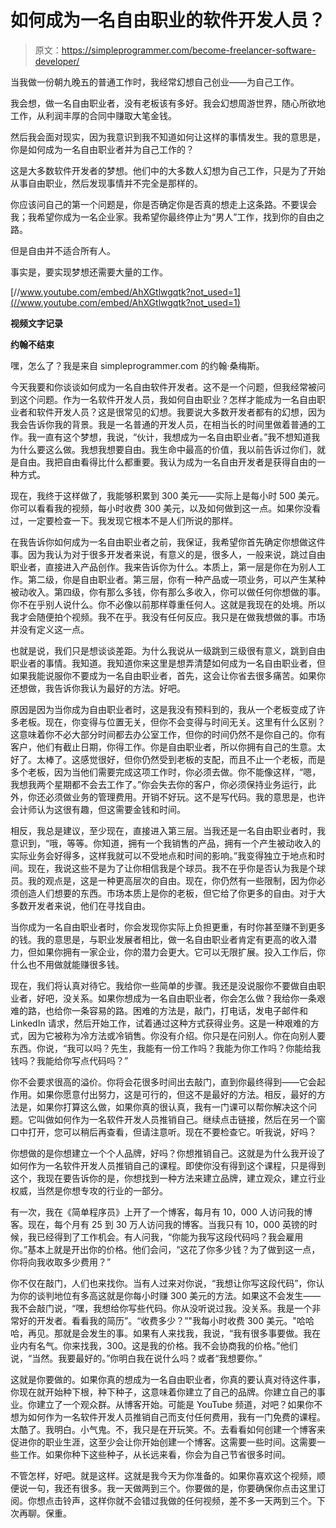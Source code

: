 # 如何成为一名自由职业的软件开发人员？

> 原文：<https://simpleprogrammer.com/become-freelancer-software-developer/>

当我做一份朝九晚五的普通工作时，我经常幻想自己创业——为自己工作。

我会想，做一名自由职业者，没有老板该有多好。我会幻想周游世界，随心所欲地工作，从利润丰厚的合同中赚取大笔金钱。

然后我会面对现实，因为我意识到我不知道如何让这样的事情发生。我的意思是，你是如何成为一名自由职业者并为自己工作的？

这是大多数软件开发者的梦想。他们中的大多数人幻想为自己工作，只是为了开始从事自由职业，然后发现事情并不完全是那样的。

你应该问自己的第一个问题是，你是否确定你是否真的想走上这条路。不要误会我；我希望你成为一名企业家。我希望你最终停止为“男人”工作，找到你的自由之路。

但是自由并不适合所有人。

事实是，要实现梦想还需要大量的工作。

[//www.youtube.com/embed/AhXGtlwgqtk?not_used=1](//www.youtube.com/embed/AhXGtlwgqtk?not_used=1)

**视频文字记录**

**约翰不结束**

嘿，怎么了？我是来自 simpleprogrammer.com 的约翰·桑梅斯。

今天我要和你谈谈如何成为一名自由软件开发者。这不是一个问题，但我经常被问到这个问题。作为一名软件开发人员，我如何自由职业？怎样才能成为一名自由职业者和软件开发人员？这是很常见的幻想。我要说大多数开发者都有的幻想，因为我会告诉你我的背景。我是一名普通的开发人员，在相当长的时间里做着普通的工作。我一直有这个梦想，我说，“伙计，我想成为一名自由职业者。”我不想知道我为什么要这么做。我想我想要自由。我生命中最高的价值，我以前告诉过你们，就是自由。我把自由看得比什么都重要。我认为成为一名自由开发者是获得自由的一种方式。

现在，我终于这样做了，我能够积累到 300 美元——实际上是每小时 500 美元。你可以看看我的视频，每小时收费 300 美元，以及如何做到这一点。如果你没看过，一定要检查一下。我发现它根本不是人们所说的那样。

在我告诉你如何成为一名自由职业者之前，我保证，我希望你首先确定你想做这件事。因为我认为对于很多开发者来说，有意义的是，很多人，一般来说，跳过自由职业者，直接进入产品创作。我来告诉你为什么。本质上，第一层是你在为别人工作。第二级，你是自由职业者。第三层，你有一种产品或一项业务，可以产生某种被动收入。第四级，你有那么多钱，你有那么多收入，你可以做任何你想做的事。你不在乎别人说什么。你不必像以前那样尊重任何人。这就是我现在的处境。所以我才会随便拍个视频。我不在乎。我没有任何反应。我只是在做我想做的事。市场并没有定义这一点。

也就是说，我们只是想谈谈差距。为什么我说从一级跳到三级很有意义，跳到自由职业者的事情。我知道。我知道你来这里是想弄清楚如何成为一名自由职业者，但如果我能说服你不要成为一名自由职业者，首先，这会让你省去很多痛苦。如果你还想做，我告诉你我认为最好的方法。好吧。

原因是因为当你成为自由职业者时，这是我没有预料到的，我从一个老板变成了许多老板。现在，你变得与位置无关，但你不会变得与时间无关。这里有什么区别？这意味着你不必大部分时间都去办公室工作，但你的时间仍然不是你自己的。你有客户，他们有截止日期，你得工作。你是自由职业者，所以你拥有自己的生意。太好了。太棒了。这感觉很好，但你仍然受到老板的支配，而且不止一个老板，而是多个老板，因为当他们需要完成这项工作时，你必须去做。你不能像这样，“嗯，我想我两个星期都不会去工作了。”你会失去你的客户，你必须保持业务运行，此外，你还必须做业务的管理费用。开销不好玩。这不是写代码。我的意思是，也许会计师认为这很有趣，但这需要金钱和时间。

相反，我总是建议，至少现在，直接进入第三层。当我还是一名自由职业者时，我意识到，“哦，等等。你知道，拥有一个我销售的产品，拥有一个产生被动收入的实际业务会好得多，这样我就可以不受地点和时间的影响。”我变得独立于地点和时间。现在，我说这些不是为了让你相信我是个球员。我不在乎你是否认为我是个球员。我的观点是，这是一种更高层次的自由。现在，你仍然有一些限制，因为你必须创造人们想要的东西。市场本质上是你的老板，但它给了你更多的自由。对于大多数开发者来说，他们在寻找自由。

当你成为一名自由职业者时，你会发现你实际上负担更重，有时你甚至赚不到更多的钱。我的意思是，与职业发展者相比，做一名自由职业者肯定有更高的收入潜力，但如果你拥有一家企业，你的潜力会更大。它可以无限扩展。投入工作后，你什么也不用做就能赚很多钱。

现在，我们将认真对待它。我给你一些简单的步骤。我还是没说服你不要做自由职业者，好吧，没关系。如果你想成为一名自由职业者，你会怎么做？我给你一条艰难的路，也给你一条容易的路。困难的方法是，敲门，打电话，发电子邮件和 LinkedIn 请求，然后开始工作，试着通过这种方式获得业务。这是一种艰难的方式，因为它被称为冷方法或冷销售。你没有介绍。你只是在问别人。你在向别人要东西。你说，“我可以吗？先生，我能有一份工作吗？我能为你工作吗？你能给我钱吗？我能给你写点代码吗？”

你不会要求很高的溢价。你将会花很多时间出去敲门，直到你最终得到——它会起作用。如果你愿意付出努力，这是可行的，但这不是最好的方法。相反，最好的方法是，如果你打算这么做，如果你真的很认真，我有一门课可以帮你解决这个问题。它叫做如何作为一名软件开发人员推销自己。继续点击链接，然后在另一个窗口中打开，您可以稍后再查看，但请注意听。现在不要检查它。听我说，好吗？

你想做的是你想建立一个个人品牌，好吗？你想推销自己。这就是为什么我开设了如何作为一名软件开发人员推销自己的课程。即使你没有得到这个课程，只是得到这个，我现在要告诉你的是，你想找到一种方法来建立品牌，建立观众，建立行业权威，当然是你想专攻的行业的一部分。

有一次，我在《简单程序员》上开了一个博客，每月有 10，000 人访问我的博客。现在，每个月有 25 到 30 万人访问我的博客。当我只有 10，000 英镑的时候，我已经得到了工作机会。有人问我，“你能为我写这段代码吗？我会雇用你。”基本上就是开出你的价格。他们会问，“这花了你多少钱？为了做到这一点，你将向我收取多少费用？”

你不仅在敲门，人们也来找你。当有人过来对你说，“我想让你写这段代码”，你认为你的谈判地位有多高这就是你每小时赚 300 美元的方法。如果这不会发生——我不会敲门说，“嘿，我想给你写些代码。你从没听说过我。没关系。我是一个非常好的开发者。看看我的简历”。“收费多少？”"我每小时收费 300 美元。"哈哈哈，再见。那就是会发生的事。如果有人来找我，我说，“我有很多事要做。我在业内有名气。你来找我，300。这是我的价格。我不会协商我的价格。”他们说，“当然。我要最好的。”你明白我在说什么吗？或者“我想要你。”

这就是你要做的。如果你真的想成为一名自由职业者，你真的要认真对待这件事，你现在就开始种下根，种下种子，这意味着你建立了自己的品牌。你建立自己的事业。你建立了一个观众群。从博客开始。可能是 YouTube 频道，对吧？如果你不想为如何作为一名软件开发人员推销自己而支付任何费用，我有一门免费的课程。太酷了。我明白。小气鬼。不，我只是在开玩笑。不。去看看如何创建一个博客来促进你的职业生涯，这至少会让你开始创建一个博客。这需要一些时间。这需要一些工作。如果你种下这些种子，从长远来看，你会为自己节省很多时间。

不管怎样，好吧。就是这样。这就是我今天为你准备的。如果你喜欢这个视频，顺便说一句，我还有很多。我一天做两到三个。你要做的是，你要确保你点击这里订阅。你想点击铃声，这样你就不会错过我做的任何视频，差不多一天两到三个。下次再聊。保重。